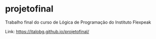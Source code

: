 # projetofinal

Trabalho final do curso de Lógica de Programação do Instituto Flexpeak

Link: https://italobg.github.io/projetofinal/
